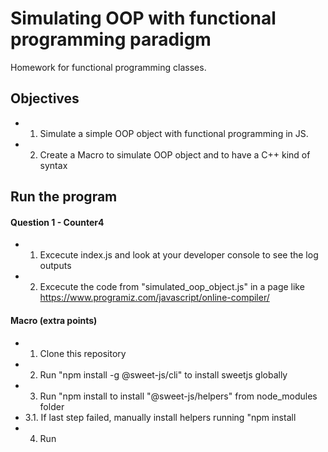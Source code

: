 # Simulating OOP with functional programming paradigm


Homework for functional programming classes.

## Objectives

-  1. Simulate a simple OOP object with functional programming in JS.
-  2. Create a Macro to simulate OOP object and to have a C++ kind of syntax

## Run the program

#### Question 1 - Counter4

-  1. Excecute index.js and look at your developer console to see the log outputs
-  2. Excecute the code from "simulated_oop_object.js" in a page like https://www.programiz.com/javascript/online-compiler/

#### Macro (extra points)
-  1. Clone this repository
-  2. Run "npm install -g @sweet-js/cli" to install sweetjs globally
-  3. Run "npm install to install "@sweet-js/helpers" from node_modules folder
-  3.1. If last step failed, manually install helpers running "npm install
-  4. Run 